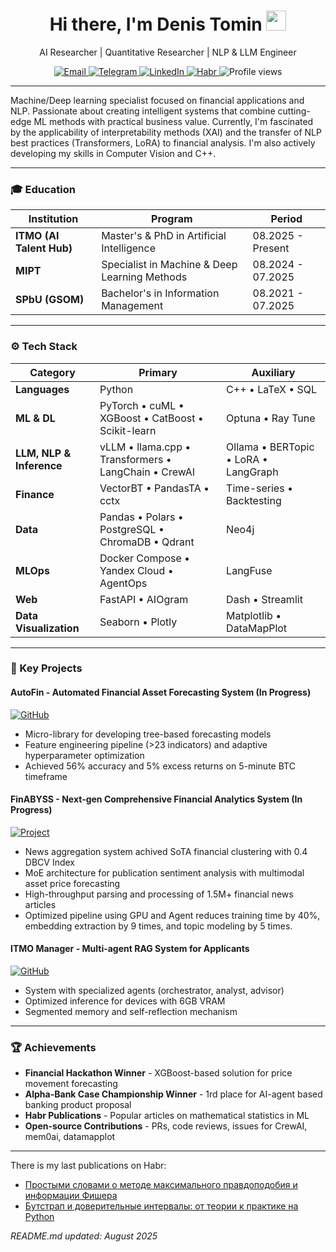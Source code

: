 <div align="center">
  <h1>
    Hi there, I'm Denis Tomin 
    <img src="https://github.com/blackcater/blackcater/raw/main/images/Hi.gif" height="32" width="32"/>
  </h1>
  <p>AI Researcher | Quantitative Researcher | NLP & LLM Engineer</p>
  
  <p>
    <a href="mailto:denis.tomin.alpino@gmail.com">
      <img src="https://img.shields.io/badge/Email-D14836?style=for-the-badge&logo=gmail&logoColor=white" alt="Email">
    </a>
    <a href="https://t.me/denisalpino">
      <img src="https://img.shields.io/badge/Telegram-26A5E4?style=for-the-badge&logo=telegram&logoColor=white" alt="Telegram">
    </a>
    <a href="http://linkedin.com/in/denis-tomin-a92454254/">
      <img src="https://img.shields.io/badge/LinkedIn-0077B5?style=for-the-badge&logo=linkedin&logoColor=white" alt="LinkedIn">
    </a>
    <a href="https://habr.com/ru/users/denisalpino/">
      <img src="https://img.shields.io/badge/Habr-65A3BE?style=for-the-badge&logo=habr&logoColor=white" alt="Habr">
    </a>
    <img src="https://komarev.com/ghpvc/?username=denisalpino&style=for-the-badge&color=blue" alt="Profile views"/>
  </p>
</div>

---

Machine/Deep learning specialist focused on financial applications and NLP. Passionate about creating intelligent systems that combine cutting-edge ML methods with practical business value. Currently, I'm fascinated by the applicability of interpretability methods (XAI) and the transfer of NLP best practices (Transformers, LoRA) to financial analysis. I'm also actively developing my skills in Computer Vision and C++.


---

### 🎓 Education

| Institution | Program | Period |
|-------------|---------|--------|
| **ITMO (AI Talent Hub)** | Master's & PhD in Artificial Intelligence | 08.2025 - Present |
| **MIPT** | Specialist in Machine & Deep Learning Methods | 08.2024 - 07.2025 |
| **SPbU (GSOM)** | Bachelor's in Information Management | 08.2021 - 07.2025 |

---

### ⚙️ Tech Stack

| Category | Primary | Auxiliary |
|----------|---------|-----------------------|
| **Languages** | Python | C++ • LaTeX • SQL |
| **ML & DL** | PyTorch • cuML • XGBoost • CatBoost • Scikit-learn | Optuna • Ray Tune |
| **LLM, NLP & Inference** | vLLM • llama.cpp • Transformers • LangChain • CrewAI | Ollama • BERTopic • LoRA • LangGraph |
| **Finance** | VectorBT • PandasTA • cctx | Time-series • Backtesting |
| **Data** | Pandas • Polars • PostgreSQL • ChromaDB • Qdrant | Neo4j |
| **MLOps** | Docker Compose • Yandex Cloud • AgentOps | LangFuse |
| **Web** | FastAPI • AIOgram | Dash • Streamlit |
| **Data Visualization** | Seaborn • Plotly | Matplotlib • DataMapPlot |

---

### 🚀 Key Projects

#### **AutoFin** - Automated Financial Asset Forecasting System (In Progress)
[![GitHub](https://img.shields.io/badge/GitHub-Repo-blue?logo=github)](https://github.com/denisalpino/AutoFin)
- Micro-library for developing tree-based forecasting models
- Feature engineering pipeline (>23 indicators) and adaptive hyperparameter optimization
- Achieved 56% accuracy and 5% excess returns on 5-minute BTC timeframe

#### **FinABYSS** - Next-gen Comprehensive Financial Analytics System (In Progress)
[![Project](https://img.shields.io/badge/Project-Link-green)](https://clck.ru/3NwYQ/)
- News aggregation system achived SoTA financial clustering with 0.4 DBCV Index
- MoE architecture for publication sentiment analysis with multimodal asset price forecasting
- High-throughput parsing and processing of 1.5M+ financial news articles
- Optimized pipeline using GPU and Agent reduces training time by 40%, embedding extraction by 9 times, and topic modeling by 5 times.

#### **ITMO Manager** - Multi-agent RAG System for Applicants
[![GitHub](https://img.shields.io/badge/GitHub-Repo-blue?logo=github)](https://github.com/denisalpino/itmo-manager)
- System with specialized agents (orchestrator, analyst, advisor)
- Optimized inference for devices with 6GB VRAM
- Segmented memory and self-reflection mechanism

---

### 🏆 Achievements

- **Financial Hackathon Winner** - XGBoost-based solution for price movement forecasting
- **Alpha-Bank Case Championship Winner** - 1rd place for AI-agent based banking product proposal
- **Habr Publications** - Popular articles on mathematical statistics in ML
- **Open-source Contributions** - PRs, code reviews, issues for CrewAI, mem0ai, datamapplot

---

There is my last publications on Habr:
<!-- BLOG-POST-LIST:START -->
- [Простыми словами о методе максимального правдоподобия и информации Фишера](https://habr.com/ru/articles/830326/?utm_campaign=830326&utm_source=habrahabr&utm_medium=rss)
- [Бутстрап и доверительные интервалы: от теории к практике на Python](https://habr.com/ru/articles/829336/?utm_campaign=829336&utm_source=habrahabr&utm_medium=rss)
<!-- BLOG-POST-LIST:END -->

*README.md updated: August 2025*
